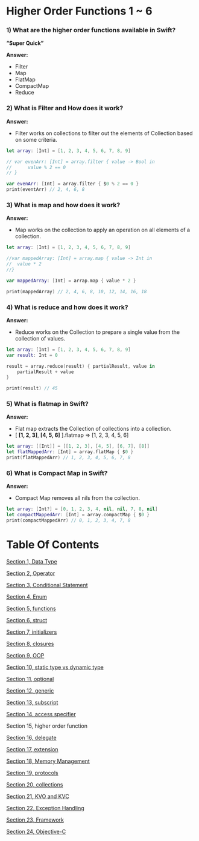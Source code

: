 # Higher Order Functions 1 ~ 6

### 1) What are the higher order functions available in Swift?

**“Super Quick”**

**Answer:**

- Filter
- Map
- FlatMap
- CompactMap
- Reduce

### 2) What is Filter and How does it work?

**Answer:**

- Filter works on collections to filter out the elements of Collection based on some criteria.

```swift
let array: [Int] = [1, 2, 3, 4, 5, 6, 7, 8, 9]

// var evenArr: [Int] = array.filter { value -> Bool in
// 		value % 2 == 0
// }

var evenArr: [Int] = array.filter { $0 % 2 == 0 }
print(eventArr) // 2, 4, 6, 8
```

### 3) What is map and how does it work?

**Answer:**

- Map works on the collection to apply an operation on all elements of a collection.

```swift
let array: [Int] = [1, 2, 3, 4, 5, 6, 7, 8, 9]

//var mappedArray: [Int] = array.map { value -> Int in
//	value * 2
//}

var mappedArray: [Int] = arrap.map { value * 2 }

print(mappedArray) // 2, 4, 6, 8, 10, 12, 14, 16, 18
```

### 4) What is reduce and how does it work?

**Answer:**

- Reduce works on the Collection to prepare a single value from the collection of values.

```swift
let array: [Int] = [1, 2, 3, 4, 5, 6, 7, 8, 9]
var result: Int = 0

result = array.reduce(result) { partialResult, value in
    partialResult + value
}

print(result) // 45
```

### 5) What is flatmap in Swift?

**Answer:**

- Flat map extracts the Collection of collections into a collection.
- [ **[1, 2, 3]**, **[4, 5, 6]** ].flatmap ⇒ [1, 2, 3, 4, 5, 6]

```swift
let array: [[Int]] = [[1, 2, 3], [4, 5], [6, 7], [8]]
let flatMappedArr: [Int] = array.flatMap { $0 }
print(flatMappedArr) // 1, 2, 3, 4, 5, 6, 7, 8
```

### 6) What is Compact Map in Swift?

**Answer:**

- Compact Map removes all nils from the collection.

```swift
let array: [Int?] = [0, 1, 2, 3, 4, nil, nil, 7, 8, nil]
let compactMappedArr: [Int] = array.compactMap { $0 }
print(compactMappedArr) // 0, 1, 2, 3, 4, 7, 8
```

# Table Of Contents

[Section 1, Data Type](./section1-datatypes/)

[Section 2, Operator](./section2-operator/)

[Section 3, Conditional Statement](./section3-conditional-statement/)

[Section 4, Enum](./section4-enum/)

[Section 5, functions](./section5-function/)

[Section 6, struct](./section6-struct/)

[Section 7, initializers](./section7-initializers/)

[Section 8, closures](./section8-closures/)

[Section 9, OOP](./section9-oop/)

[Section 10, static type vs dynamic type](./section10-static_dynamic_type_difference/)

[Section 11, optional](./section11-optional/)

[Section 12, generic](./section12-generic/)

[Section 13, subscript](./section13-subscript/)

[Section 14, access specifier](./section14-access-specifier/)

Section 15, higher order function

[Section 16, delegate](./section16-delegate/)

[Section 17, extension](./section17-extension/)

[Section 18, Memory Management](./section18-memory_management/)

[Section 19, protocols](./section19-protocols/)

[Section 20, collections](./section20-collections/)

[Section 21, KVO and KVC](./section21-kvo_kvc-question/)

[Section 22, Exception Handling](./section22-exeception_handling-question/)

[Section 23, Framework](./section23-framework-question/)

[Section 24, Objective-C](./section24-objective_c-question/)
